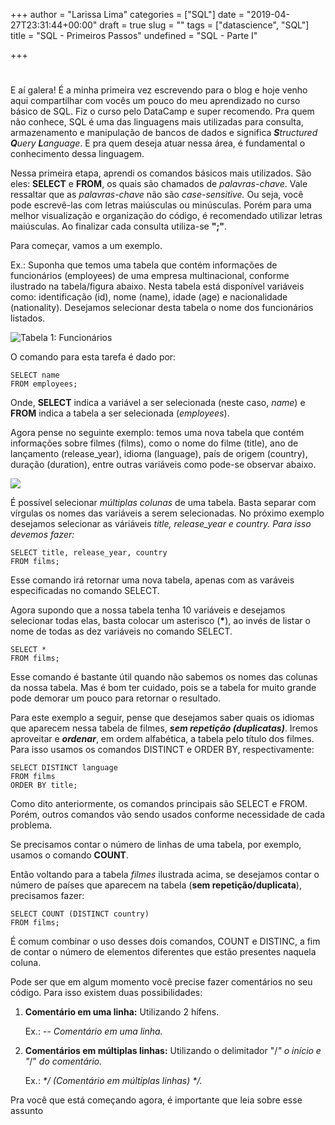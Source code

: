 +++
author = "Larissa Lima"
categories = ["SQL"]
date = "2019-04-27T23:31:44+00:00"
draft = true
slug = ""
tags = ["datascience", "SQL"]
title = "SQL - Primeiros Passos"
undefined = "SQL - Parte I"

+++
# 

E aí galera! É a minha primeira vez escrevendo para o blog e hoje venho aqui compartilhar com vocês um pouco do meu aprendizado no curso básico de SQL. Fiz o curso pelo DataCamp e super recomendo. Pra quem não conhece, SQL é uma das linguagens mais utilizadas para consulta, armazenamento e manipulação de bancos de dados e significa **_S_**_tructured **Q**uery **L**anguage_. E pra quem deseja atuar nessa área, é fundamental o conhecimento dessa linguagem.

Nessa primeira etapa, aprendi os comandos básicos mais utilizados. São eles: **SELECT** e **FROM**, os quais são chamados de _palavras-chave_. Vale ressaltar que as _palavras-chave_ não são _case-sensitive._ Ou seja, você pode escrevê-las com letras maiúsculas ou minúsculas. Porém para uma melhor visualização e organização do código, é recomendado utilizar letras maiúsculas. Ao finalizar cada consulta utiliza-se **";"**.

Para começar, vamos a um exemplo.

Ex.: Suponha que temos uma tabela que contém informações de funcionários (employees) de uma empresa multinacional, conforme ilustrado na tabela/figura abaixo. Nesta tabela está disponível variáveis como: identificação (id), nome (name), idade (age) e nacionalidade (nationality). Desejamos selecionar desta tabela o nome dos funcionários listados.

![](/uploads/Tabela1.jpeg "Tabela 1: Funcionários")

O comando para esta tarefa é dado por:

    SELECT name
    FROM employees;

Onde, **SELECT** indica a variável a ser selecionada (neste caso, _name_) e **FROM** indica a tabela a ser selecionada (_employees_).

Agora pense no seguinte exemplo: temos uma nova tabela que contém informações sobre filmes (films), como o nome do filme (title), ano de lançamento (release_year), idioma (language), país de origem (country), duração (duration), entre outras variáveis como pode-se observar abaixo.

![](/uploads/Tabela2_Filmes.png)

É possível selecionar _múltiplas colunas_ de uma tabela. Basta separar com vírgulas os nomes das variáveis a serem selecionadas. No próximo exemplo desejamos selecionar as váriáveis _title, release_year e country. Para isso devemos fazer:_

    SELECT title, release_year, country 
    FROM films;

Esse comando irá retornar uma nova tabela, apenas com as varáveis especificadas no comando SELECT.

Agora supondo que a nossa tabela tenha 10 variáveis e desejamos selecionar todas elas, basta colocar um asterisco (__*__), ao invés de listar o nome de todas as dez variáveis no comando SELECT.

    SELECT * 
    FROM films;

Esse comando é bastante útil quando não sabemos os nomes das colunas da nossa tabela. Mas é bom ter cuidado, pois se a tabela for muito grande pode demorar um pouco para retornar o resultado.

Para este exemplo a seguir, pense que desejamos saber quais os idiomas que aparecem nessa tabela de filmes, **_sem repetição (duplicatas)_**. Iremos aproveitar e **_ordenar_**, em ordem alfabética, a tabela pelo título dos filmes. Para isso usamos os comandos DISTINCT e ORDER BY, respectivamente:

    SELECT DISTINCT language 
    FROM films 
    ORDER BY title;

Como dito anteriormente, os comandos principais são SELECT e FROM. Porém, outros comandos vão sendo usados conforme necessidade de cada problema.

Se precisamos contar o número de linhas de uma tabela, por exemplo, usamos o comando **COUNT**.

Então voltando para a tabela _filmes_ ilustrada acima, se desejamos contar o número de países que aparecem na tabela (**sem repetição/duplicata**), precisamos fazer:

    SELECT COUNT (DISTINCT country) 
    FROM films;

É comum combinar o uso desses dois comandos, COUNT e DISTINC, a fim de contar o número de elementos diferentes que estão presentes naquela coluna.

Pode ser que em algum momento você precise fazer comentários no seu código. Para isso existem duas possibilidades:

1. **Comentário em uma linha:** Utilizando 2 hífens.

   Ex.: _-- Comentário em uma linha._
2. **Comentários em múltiplas linhas:** Utilizando o delimitador "/*" _o início e_ "*/" _do comentário._

   Ex.: _*/ (Comentário em múltiplas linhas) */._

Pra você que está começando agora, é importante que leia sobre esse assunto